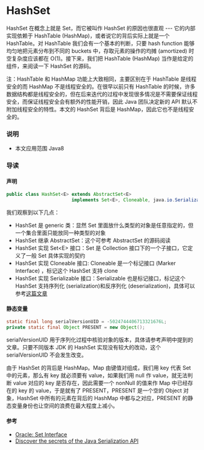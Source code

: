 # HashSet

HashSet 在概念上就是 Set，而它被叫作 HashSet 的原因也很直观 --- 它的内部实现依赖于 HashTable \(HashMap\)，或者说它的背后实际上就是一个 HashTable。对 HashTable 我们会有一个基本的判断，只要 hash function 能够均匀地把元素分布到不同的 buckets 中，存取元素的操作的均摊 \(amortized\) 时空复杂度应该都在 O\(1\)。接下来，我们把 HashTable \(HashMap\) 当作是给定的组件，来阅读一下 HashSet 的源码。

注：HashTable 和 HashMap 功能上大致相同，主要区别在于 HashTable 是线程安全的而 HashMap 不是线程安全的。在很早以前只有 HashTable 的时候，许多数据结构都是线程安全的，但在后来迭代的过程中发现很多情况是不需要保证线程安全，而保证线程安全会有额外的性能开销，因此 Java 团队决定新的 API 默认不附加线程安全的特性。本文的 HashSet 背后是 HashMap，因此它也不是线程安全的。

### 说明

* 本文应用范围 Java8

### 导读

#### 声明

```java
public class HashSet<E> extends AbstractSet<E>
                        implements Set<E>, Cloneable, java.io.Serializable {}
```

我们观察到以下几点：

* HashSet 是 generic 类：显然 Set 里面放什么类型的对象是任意指定的，但一个集合里面只能放同一种类型的对象
* HashSet 继承 AbstractSet：这个可参考 AbstractSet 的源码阅读
* HashSet 实现 Set&lt;E&gt; 接口：Set 是 Collection 接口下的一个子接口，它定义了一般 Set 具体实现的契约
* HashSet 实现 Cloneable 接口: Cloneable 是一个标记接口 \(Marker Interface\) ，标记这个 HashSet 支持 clone
* HashSet 实现 Serializable 接口：Serializable 也是标记接口，标记这个 HashSet 支持序列化 \(serialization\)和反序列化 \(deserialization\)，具体可以参考[这篇文章](http://www.oracle.com/technetwork/articles/java/javaserial-1536170.html)

#### 静态变量

```java
static final long serialVersionUID = -5024744406713321676L;
private static final Object PRESENT = new Object();
```

serialVersionUID 用于序列化过程中核验对象的版本，具体请参考声明中提到的文章。只要不同版本 JDK 的 HashSet 实现没有较大的改动，这个 serialVersionUID 不会发生改变。

由于 HashSet 的背后是 HashMap。Map 由键值对组成，我们用 key 代表 Set 中的元素，那么有 key 就必须要有 value，如果我们用 null 作 value，就无法判断 value 对应的 key 是否存在，因此需要一个 nonNull 的值来作 Map 中已经存在的 key 的 value，于是就有了 PRESENT，PRESENT 是一个空的 Object 对象，HashSet 中所有的元素在背后的 HashMap 中都与之对应，PRESENT 的静态变量身份也让空间的浪费在最大程度上减小。

#### 参考

* [Oracle: Set Interface](https://docs.oracle.com/javase/tutorial/collections/interfaces/set.html)
* [Discover the secrets of the Java Serialization API](http://www.oracle.com/technetwork/articles/java/javaserial-1536170.html)



